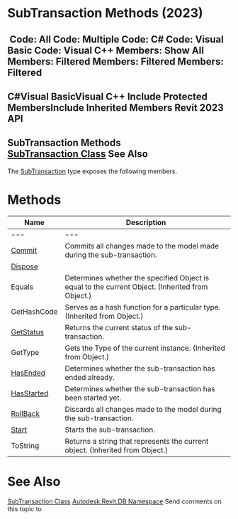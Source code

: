 # SubTransaction Methods (2023)

﻿
 Code: All Code: Multiple Code: C# Code: Visual Basic Code: Visual C++  Members: Show All Members: Filtered Members: Filtered Members: Filtered   
---  
C#Visual BasicVisual C++
Include Protected MembersInclude Inherited Members
Revit 2023 API  
---  
SubTransaction Methods  
[SubTransaction Class](801e5f17-cab0-044d-835c-a39592374f89.md "SubTransaction Class") See Also  
---  
The [SubTransaction](801e5f17-cab0-044d-835c-a39592374f89.md "SubTransaction Class") type exposes the following members.
# Methods
| Name | Description |
| --- | --- |
| --- | --- | --- |
| [Commit](65a0359a-ef13-e7aa-7d5c-7470fe177848.md "Commit Method") | Commits all changes made to the model made during the sub-transaction. |
| [Dispose](ea153fdd-ccdc-41ca-3233-cfa661ccd164.md "Dispose Method") |
| Equals | Determines whether the specified Object is equal to the current Object. (Inherited from Object.) |
| GetHashCode | Serves as a hash function for a particular type.  (Inherited from Object.) |
| [GetStatus](3da7e561-66d4-97d5-ed12-7ff77b478421.md "GetStatus Method") | Returns the current status of the sub-transaction. |
| GetType | Gets the Type of the current instance. (Inherited from Object.) |
| [HasEnded](26649bc6-e455-e25d-3b03-929413f44e02.md "HasEnded Method") | Determines whether the sub-transaction has ended already. |
| [HasStarted](f901f404-1de2-912e-747d-375b0e782bef.md "HasStarted Method") | Determines whether the sub-transaction has been started yet. |
| [RollBack](3de65ee0-50f1-c601-62f9-c77479b08418.md "RollBack Method") | Discards all changes made to the model during the sub-transaction. |
| [Start](24a1e46d-2893-231a-cfff-a3f8e411247a.md "Start Method") | Starts the sub-transaction. |
| ToString | Returns a string that represents the current object. (Inherited from Object.) |

# See Also
[SubTransaction Class](801e5f17-cab0-044d-835c-a39592374f89.md "SubTransaction Class")
[Autodesk.Revit.DB Namespace](87546ba7-461b-c646-cbb1-2cb8f5bff8b2.md "Autodesk.Revit.DB Namespace")
Send comments on this topic to 